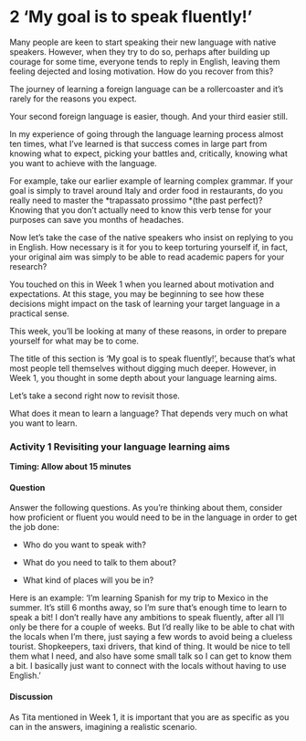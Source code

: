 # 2 ‘My goal is to speak fluently!’


Many people are keen to start speaking their new language with native speakers. However, when they try to do so, perhaps after building up courage for some time, everyone tends to reply in English, leaving them feeling dejected and losing motivation. How do you recover from this?

The journey of learning a foreign language can be a rollercoaster and it’s rarely for the reasons you expect.

Your second foreign language is easier, though. And your third easier still.

In my experience of going through the language learning process almost ten times, what I’ve learned is that success comes in large part from knowing what to expect, picking your battles and, critically, knowing what you want to achieve with the language.

For example, take our earlier example of learning complex grammar. If your goal is simply to travel around Italy and order food in restaurants, do you really need to master the *trapassato prossimo *(the past perfect)? Knowing that you don’t actually need to know this verb tense for your purposes can save you months of headaches.

Now let’s take the case of the native speakers who insist on replying to you in English. How necessary is it for you to keep torturing yourself if, in fact, your original aim was simply to be able to read academic papers for your research?

You touched on this in Week 1 when you learned about motivation and expectations. At this stage, you may be beginning to see how these decisions might impact on the task of learning your target language in a practical sense.

This week, you’ll be looking at many of these reasons, in order to prepare yourself for what may be to come.

The title of this section is ‘My goal is to speak fluently!’, because that’s what most people tell themselves without digging much deeper. However, in Week 1, you thought in some depth about your language learning aims.

Let’s take a second right now to revisit those.

What does it mean to learn a language? That depends very much on what you want to learn.


### Activity 1 Revisiting your language learning aims 
__Timing: Allow about 15 minutes__


#### Question

Answer the following questions. As you’re thinking about them, consider how proficient or fluent you would need to be in the language in order to get the job done:

* Who do you want to speak with?

* What do you need to talk to them about?

* What kind of places will you be in?

Here is an example: ‘I’m learning Spanish for my trip to Mexico in the summer. It’s still 6 months away, so I’m sure that’s enough time to learn to speak a bit! I don’t really have any ambitions to speak fluently, after all I’ll only be there for a couple of weeks. But I’d really like to be able to chat with the locals when I’m there, just saying a few words to avoid being a clueless tourist. Shopkeepers, taxi drivers, that kind of thing. It would be nice to tell them what I need, and also have some small talk so I can get to know them a bit. I basically just want to connect with the locals without having to use English.’


#### Discussion

As Tita mentioned in Week 1, it is important that you are as specific as you can in the answers, imagining a realistic scenario.



